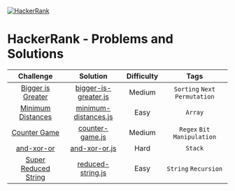 <p align="left">
  <a href="https://www.hackerrank.com/PamirKalo">
    <img alt="HackerRank" src="https://raw.githubusercontent.com/gabrielgiordan/HackerRank/master/hacker-rank-logo.png">
  </a>
</p>

# HackerRank - Problems and Solutions  

| Challenge | Solution | Difficulty | Tags |
|:---:|:------:|:------:|:------:|
| [Bigger is Greater](https://www.hackerrank.com/challenges/bigger-is-greater/problem) | [bigger-is-greater.js](https://github.com/PamirKalo/HackerRank-Practice/blob/main/Algorithms/bigger-is-greater.js) | Medium | `Sorting` `Next Permutation` |
| [Minimum Distances](https://www.hackerrank.com/challenges/minimum-distances/problem) | [minimum-distances.js](https://github.com/PamirKalo/HackerRank-Practice/blob/main/Algorithms/bigger-is-greater.js) | Easy | `Array` |
| [Counter Game](https://www.hackerrank.com/challenges/counter-game/problem) | [counter-game.js](https://github.com/PamirKalo/HackerRank-Practice/blob/main/Algorithms/counter-game.js) | Medium | `Regex` `Bit Manipulation` |
| [and-xor-or](https://www.hackerrank.com/challenges/and-xor-or/problem) | [and-xor-or.js](https://github.com/PamirKalo/HackerRank-Practice/blob/main/Data%20Structures/and-xor-or.js) | Hard | `Stack` |
| [Super Reduced String](https://www.hackerrank.com/challenges/reduced-string/problem) | [reduced-string.js](https://github.com/PamirKalo/HackerRank-Practice/blob/main/Algorithms/reduced-string.js) | Easy | `String` `Recursion` |
